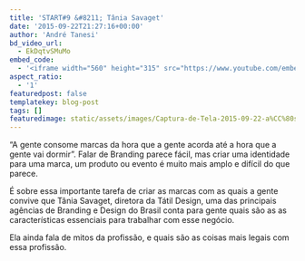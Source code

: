 ```yaml
---
title: 'START#9 &#8211; Tânia Savaget'
date: '2015-09-22T21:27:16+00:00'
author: 'André Tanesi'
bd_video_url:
  - EkDqtvSMuMo
embed_code:
  - '<iframe width="560" height="315" src="https://www.youtube.com/embed/EkDqtvSMuMo" frameborder="0" allowfullscreen></iframe>'
aspect_ratio:
  - '1'
featuredpost: false
templatekey: blog-post
tags: []
featuredimage: static/assets/images/Captura-de-Tela-2015-09-22-a%CC%80s-18.20.511.png
---
```


“A gente consome marcas da hora que a gente acorda até a hora que a gente vai dormir”. Falar de Branding parece fácil, mas criar uma identidade para uma marca, um produto ou evento é muito mais amplo e difícil do que parece.

É sobre essa importante tarefa de criar as marcas com as quais a gente convive que Tânia Savaget, diretora da Tátil Design, uma das principais agências de Branding e Design do Brasil conta para gente quais são as as características essenciais para trabalhar com esse negócio.

Ela ainda fala de mitos da profissão, e quais são as coisas mais legais com essa profissão.
